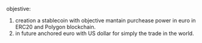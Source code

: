 objestive:
1. creation a stablecoin with objective mantain purchease power in euro in ERC20 and Polygon blockchain.
2. in future anchored euro with US dollar for simply the trade in the world.
